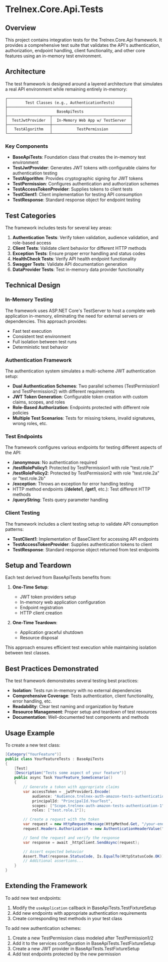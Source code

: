 # Trelnex.Core.Api.Tests

## Overview

This project contains integration tests for the Trelnex.Core.Api framework. It provides a comprehensive test suite that validates the API's authentication, authorization, endpoint handling, client functionality, and other core features using an in-memory test environment.

## Architecture

The test framework is designed around a layered architecture that simulates a real API environment while remaining entirely in-memory:

```
┌───────────────────────────────────────────────────────┐
│        Test Classes (e.g., AuthenticationTests)       │
├───────────────────────────────────────────────────────┤
│                      BaseApiTests                     │
├───────────────────┬───────────────────────────────────┤
│  TestJwtProvider  │  In-Memory Web App w/ TestServer  │
├───────────────────┼───────────────────────────────────┤
│   TestAlgorithm   │           TestPermission          │
└───────────────────┴───────────────────────────────────┘
```

### Key Components

- **BaseApiTests**: Foundation class that creates the in-memory test environment
- **TestJwtProvider**: Generates JWT tokens with configurable claims for authentication testing
- **TestAlgorithm**: Provides cryptographic signing for JWT tokens
- **TestPermission**: Configures authentication and authorization schemes
- **TestAccessTokenProvider**: Supplies tokens to client tests
- **TestClient1**: Client implementation for testing API consumption
- **TestResponse**: Standard response object for endpoint testing

## Test Categories

The framework includes tests for several key areas:

1. **Authentication Tests**: Verify token validation, audience validation, and role-based access
2. **Client Tests**: Validate client behavior for different HTTP methods
3. **Exception Tests**: Ensure proper error handling and status codes
4. **HealthCheck Tests**: Verify API health endpoint functionality
5. **Swagger Tests**: Validate API documentation generation
6. **DataProvider Tests**: Test in-memory data provider functionality

## Technical Design

### In-Memory Testing

The framework uses ASP.NET Core's TestServer to host a complete web application in-memory, eliminating the need for external servers or dependencies. This approach provides:

- Fast test execution
- Consistent test environment
- Full isolation between test runs
- Deterministic test behavior

### Authentication Framework

The authentication system simulates a multi-scheme JWT authentication setup:

- **Dual Authentication Schemes**: Two parallel schemes (TestPermission1 and TestPermission2) with different requirements
- **JWT Token Generation**: Configurable token creation with custom claims, scopes, and roles
- **Role-Based Authorization**: Endpoints protected with different role policies
- **Multiple Test Scenarios**: Tests for missing tokens, invalid signatures, wrong roles, etc.

### Test Endpoints

The framework configures various endpoints for testing different aspects of the API:

- **/anonymous**: No authentication required
- **/testRolePolicy1**: Protected by TestPermission1 with role "test.role.1"
- **/testRolePolicy2**: Protected by TestPermission2 with role "test.role.2a" or "test.role.2b"
- **/exception**: Throws an exception for error handling testing
- HTTP method endpoints (**/delete1**, **/get1**, etc.): Test different HTTP methods
- **/queryString**: Tests query parameter handling

### Client Testing

The framework includes a client testing setup to validate API consumption patterns:

- **TestClient1**: Implementation of BaseClient for accessing API endpoints
- **TestAccessTokenProvider**: Supplies authentication tokens to client
- **TestResponse**: Standard response object returned from test endpoints

## Setup and Teardown

Each test derived from BaseApiTests benefits from:

1. **One-Time Setup**:
   - JWT token providers setup
   - In-memory web application configuration
   - Endpoint registration
   - HTTP client creation

2. **One-Time Teardown**:
   - Application graceful shutdown
   - Resource disposal

This approach ensures efficient test execution while maintaining isolation between test classes.

## Best Practices Demonstrated

The test framework demonstrates several testing best practices:

- **Isolation**: Tests run in-memory with no external dependencies
- **Comprehensive Coverage**: Tests authentication, client functionality, error handling, etc.
- **Readability**: Clear test naming and organization by feature
- **Resource Management**: Proper setup and teardown of test resources
- **Documentation**: Well-documented test components and methods

## Usage Example

To create a new test class:

```csharp
[Category("YourFeature")]
public class YourFeatureTests : BaseApiTests
{
    [Test]
    [Description("Tests some aspect of your feature")]
    public async Task YourFeature_SomeScenario()
    {
        // Generate a token with appropriate claims
        var accessToken = _jwtProvider1.Encode(
            audience: "Audience.trelnex-auth-amazon-tests-authentication-1",
            principalId: "PrincipalId.YourTest",
            scopes: ["Scope.trelnex-auth-amazon-tests-authentication-1"],
            roles: ["test.role.1"]);

        // Create a request with the token
        var request = new HttpRequestMessage(HttpMethod.Get, "/your-endpoint");
        request.Headers.Authorization = new AuthenticationHeaderValue("Bearer", accessToken.Token);

        // Send the request and verify the response
        var response = await _httpClient.SendAsync(request);

        // Assert expected behavior
        Assert.That(response.StatusCode, Is.EqualTo(HttpStatusCode.OK));
        // Additional assertions...
    }
}
```

## Extending the Framework

To add new test endpoints:

1. Modify the `useApplication` callback in BaseApiTests.TestFixtureSetup
2. Add new endpoints with appropriate authentication requirements
3. Create corresponding test methods in your test class

To add new authentication schemes:

1. Create a new TestPermission class modeled after TestPermission1/2
2. Add it to the services configuration in BaseApiTests.TestFixtureSetup
3. Create a new JWT provider in BaseApiTests.TestFixtureSetup
4. Add test endpoints protected by the new permission
